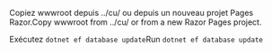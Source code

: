 <span data-ttu-id="75629-101">Copiez wwwroot depuis ../cu/ ou depuis un nouveau projet Pages Razor.</span><span class="sxs-lookup"><span data-stu-id="75629-101">Copy wwwroot from ../cu/ or from a new Razor Pages project.</span></span>

<span data-ttu-id="75629-102">Exécutez `dotnet ef database update`</span><span class="sxs-lookup"><span data-stu-id="75629-102">Run `dotnet ef database update`</span></span>
